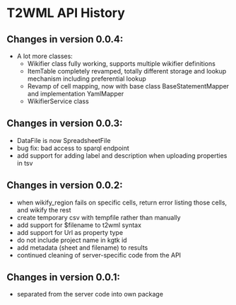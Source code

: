 T2WML API History
===================================
Changes in version 0.0.4:
-------------------------
* A lot more classes:
    * Wikifier class fully working, supports multiple wikifier definitions
    * ItemTable completely revamped, totally different storage and lookup mechanism including preferential lookup
    * Revamp of cell mapping, now with base class BaseStatementMapper and implementation YamlMapper
    * WikifierService class 

Changes in version 0.0.3:
------------------------
* DataFile is now SpreadsheetFile
* bug fix:  bad access to sparql endpoint
* add support for adding label and description when uploading properties in tsv

Changes in version 0.0.2:
-------------------------
* when wikify_region fails on specific cells, return error listing those cells, and wikify the rest
* create temporary csv with tempfile rather than manually
* add support for $filename to t2wml syntax
* add support for Url as property type
* do not include project name in kgtk id
* add metadata (sheet and filename) to results
* continued cleaning of server-specific code from the API

Changes in version 0.0.1:
-------------------------
* separated from the server code into own package